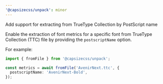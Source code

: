 ```yaml
---
'@capsizecss/unpack': minor
---
```


Add support for extracting from TrueType Collection by PostScript name

Enable the extraction of font metrics for a specific font from TrueType Collection (TTC) file by providing the `postscriptName` option.

For example:

```ts
import { fromFile } from '@capsizecss/unpack';

const metrics = await fromFile('AvenirNext.ttc', {
  postscriptName: 'AvenirNext-Bold',
});
```